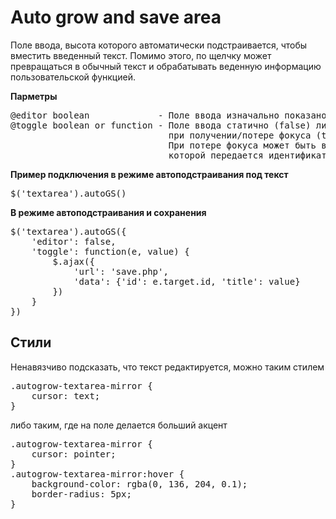 Auto grow and save area
===================

Поле ввода, высота которого автоматически подстраивается, чтобы вместить введенный текст. Помимо этого, по щелчку может превращаться в обычный текст и обрабатывать веденную информацию пользовательской функцией.

**Парметры**
<pre>@editor boolean             - Поле ввода изначально показано (true) или скрыто (false)
@toggle boolean or function - Поле ввода статично (false) либо показывается/превращается в обычный текст
                              при получении/потере фокуса (true).
                              При потере фокуса может быть выполнена пользовательская функция,
                              которой передается идентификатор поля и его значение (function(event, value))</pre>

**Пример подключения в режиме автоподстраивания под текст**
<pre>$('textarea').autoGS()</pre>

**В режиме автоподстраивания и сохранения**
<pre>$('textarea').autoGS({
    'editor': false,
    'toggle': function(e, value) {
        $.ajax({
            'url': 'save.php',
            'data': {'id': e.target.id, 'title': value}
        })
    }
})</pre>

Стили
----
Ненавязчиво подсказать, что текст редактируется, можно таким стилем
<pre>.autogrow-textarea-mirror {
    cursor: text;
}</pre>
либо таким, где на поле делается больший акцент
<pre>.autogrow-textarea-mirror {
    cursor: pointer;
}
.autogrow-textarea-mirror:hover {
    background-color: rgba(0, 136, 204, 0.1);
    border-radius: 5px;
}</pre>
